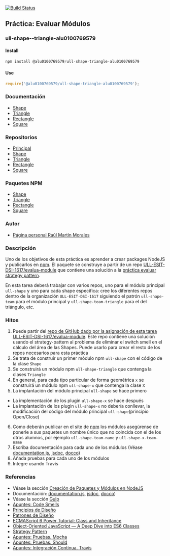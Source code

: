 [![Build Status](https://travis-ci.org/ULL-ESIT-DSI-1617/ull-shape-triangle-alu0100769579.svg?branch=master)](https://travis-ci.org/ULL-ESIT-DSI-1617/ull-shape-triangle-alu0100769579)

## Práctica: Evaluar Módulos

### ull-shape--triangle-alu0100769579

#### Install

```javascript
npm install @alu0100769579/ull-shape-triangle-alu0100769579
```

#### Use

```javascript
require('@alu0100769579/ull-shape-triangle-alu0100769579');
```

### Documentación

- [Shape](https://ull-esit-dsi-1617.github.io/ull-shape-alu0100769579/)
- [Triangle](https://ull-esit-dsi-1617.github.io/ull-shape-triangle-alu0100769579/)
- [Rectangle](https://ull-esit-dsi-1617.github.io/ull-shape-rectangle-alu0100769579/)
- [Square](https://ull-esit-dsi-1617.github.io/ull-shape-square-alu0100769579/)
 
### Repositorios

- [Principal](https://github.com/ULL-ESIT-DSI-1617/evaluar-modulos-alu0100769579)
- [Shape](https://github.com/ULL-ESIT-DSI-1617/ull-shape-alu0100769579)
- [Triangle](https://github.com/ULL-ESIT-DSI-1617/ull-shape-triangle-alu0100769579)
- [Rectangle](https://github.com/ULL-ESIT-DSI-1617/ull-shape-rectangle-alu0100769579)
- [Square](https://github.com/ULL-ESIT-DSI-1617/ull-shape-square-alu0100769579)
 
### Paquetes NPM

- [Shape](https://www.npmjs.com/package/@alu0100769579/ull-shape-alu0100769579)
- [Triangle](https://www.npmjs.com/package/@alu0100769579/ull-shape-triangle-alu0100769579)
- [Rectangle](https://www.npmjs.com/package/@alu0100769579/ull-shape-rectangle-alu0100769579)
- [Square](https://www.npmjs.com/package/@alu0100769579/ull-shape-square-alu0100769579)

### Autor

- [Página personal Raúl Martín Morales](https://alu0100769579.github.io/RaulMartinMorales/)

### Descripción

Uno de los objetivos de esta práctica  es aprender a crear packages NodeJS y publicarlos en [npm](https://www.npmjs.com). El paquete se construye a partir de un repo [ULL-ESIT-DSI-1617/evalua-module](https://github.com/ULL-ESIT-DSI-1617/evalua-module)
que contiene una solución a la [práctica evaluar strategy pattern](https://casianorodriguezleon.gitbooks.io/ull-esit-1617/content/practicas/practicaevaluastrategypattern.html).

En esta tarea deberá trabajar con varios repos, uno para el módulo principal `ull-shape` y uno para cada shape específica: cree los diferentes repos dentro de la organización `ULL-ESIT-DSI-1617` siguiendo el patrón `ull-shape-team` para el módulo principal y `ull-shape-team-triangle` para el del triángulo, etc.

### Hitos

1. Puede partir del [repo de GitHub dado por la asignación de esta tarea ULL-ESIT-DSI-1617/evalua-module](https://github.com/ULL-ESIT-DSI-1617/evalua-module). Este repo contiene una solución usando el strategy-pattern al problema de eliminar el switch smell en el cálculo del área de las Shapes. Puede usarlo para crear el resto de los repos necesarios para esta práctica
2. Se trata de construir un primer módulo npm `ull-shape` con el código de la clase `Shape`
3. Se construirá un módulo npm `ull-shape-triangle` que contenga la clases `Triangle`
4. En general, para cada tipo particular de forma geométrica `x` se construirá un módulo npm `ull-shape-x` que contenga la clase `X`
5. La implantación del módulo principal `ull-shape` se hace primero 
  - La implementación de los plugin `ull-shape-x` se hace después
  - La implantación de los plugin `ull-shape-x` no debería conllevar, la modificación del código del módulo principal `ull-shape`(principio Open/Close)
6. Como deberán publicar en el site de [npm](https://www.npmjs.com) los módulos asegúrense de ponerle a sus paquetes un nombre único que no coincida con el de los otros alumnos, por ejemplo `ull-shape-team-name` y `ull-shape-x-team-name`
7. Escriba documentación para cada uno de los módulos (Véase [documentation.js](http://documentation.js.org/), [jsdoc](https://www.npmjs.com/package/jsdoc), [docco](http://jashkenas.github.io/docco/))
8. Añada pruebas para cada uno de los módulos
9. Integre usando Travis

### Referencias

* Véase la sección
[Creación de Paquetes y Módulos en NodeJS](https://casianorodriguezleon.gitbooks.io/ull-esit-1617/content/apuntes/npm/nodejspackages.html)
* Documentación:  [documentation.js](http://documentation.js.org/), [jsdoc](https://www.npmjs.com/package/jsdoc), [docco](http://jashkenas.github.io/docco/))
* Véase la sección [Gulp](../apuntes/gulp/README.md)
* [Apuntes: Code Smells](https://casianorodriguezleon.gitbooks.io/ull-esit-1617/content/apuntes/patterns/codesmell.html)
* [Principios de Diseño](https://casianorodriguezleon.gitbooks.io/ull-esit-1617/content/apuntes/patterns/designprinciples.html)
* [Patrones de Diseño](https://casianorodriguezleon.gitbooks.io/ull-esit-1617/content/apuntes/patterns/)
* [ECMAScript 6 Power Tutorial: Class and Inheritance](https://code.tutsplus.com/tutorials/ecmascript-6-power-tutorial-class-and-inheritance--cms-24117)
* [Object-Oriented JavaScript — A Deep Dive into ES6 Classes](https://www.sitepoint.com/object-oriented-javascript-deep-dive-es6-classes/)
* [Strategy Pattern](https://casianorodriguezleon.gitbooks.io/ull-esit-1617/content/apuntes/patterns/strategypattern.html)
* [Apuntes: Pruebas. Mocha](https://casianorodriguezleon.gitbooks.io/ull-esit-1617/content/apuntes/pruebas/mocha.html)
* [Apuntes: Pruebas. Should](https://casianorodriguezleon.gitbooks.io/ull-esit-1617/content/apuntes/pruebas/mocha.html#shouldl)
* [Apuntes: Integración Contínua. Travis](https://casianorodriguezleon.gitbooks.io/ull-esit-1617/content/apuntes/pruebas/travis.html)

